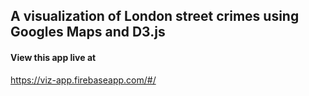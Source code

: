 ## A visualization of London street crimes using Googles Maps and D3.js

#### View this app live at 
https://viz-app.firebaseapp.com/#/

